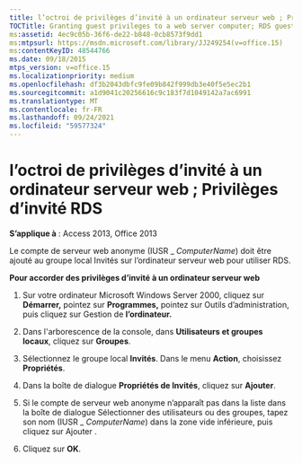 ```yaml
---
title: l’octroi de privilèges d’invité à un ordinateur serveur web ; Privilèges d’invité RDS
TOCTitle: Granting guest privileges to a web server computer; RDS guest privileges
ms:assetid: 4ec9c05b-36f6-de22-b848-0cb8573f9dd1
ms:mtpsurl: https://msdn.microsoft.com/library/JJ249254(v=office.15)
ms:contentKeyID: 48544766
ms.date: 09/18/2015
mtps_version: v=office.15
ms.localizationpriority: medium
ms.openlocfilehash: df3b2043dbfc9fe09b842f999db3e40f5e5ec2b1
ms.sourcegitcommit: a1d9041c20256616c9c183f7d1049142a7ac6991
ms.translationtype: MT
ms.contentlocale: fr-FR
ms.lasthandoff: 09/24/2021
ms.locfileid: "59577324"
---
```

# <a name="granting-guest-privileges-to-a-web-server-computer-rds-guest-privileges"></a>l’octroi de privilèges d’invité à un ordinateur serveur web ; Privilèges d’invité RDS

**S’applique à** : Access 2013, Office 2013

Le compte de serveur web anonyme (IUSR \_ *ComputerName*) doit être ajouté au groupe local Invités sur l’ordinateur serveur web pour utiliser RDS.

**Pour accorder des privilèges d’invité à un ordinateur serveur web**

1.  Sur votre ordinateur Microsoft Windows Server 2000, cliquez sur **Démarrer,** pointez sur **Programmes,** pointez sur Outils d’administration, puis cliquez sur Gestion de **l’ordinateur.**

2.  Dans l'arborescence de la console, dans **Utilisateurs et groupes locaux**, cliquez sur **Groupes**.

3.  Sélectionnez le groupe local **Invités**. Dans le menu **Action**, choisissez **Propriétés**.

4.  Dans la boîte de dialogue **Propriétés de Invités**, cliquez sur **Ajouter**.

5.  Si le compte de serveur web anonyme  n’apparaît pas dans la liste dans la boîte de dialogue Sélectionner des utilisateurs ou des groupes, tapez son nom (IUSR \_ *ComputerName*) dans la zone vide inférieure, puis cliquez sur Ajouter . 

6.  Cliquez sur **OK**.

